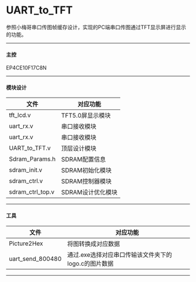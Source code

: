 # UART_to_TFT

参照小梅哥串口传图帧缓存设计，实现的PC端串口传图通过TFT显示屏进行显示的功能。

***

#### 主控

EP4CE10F17C8N

***

#### 模块设计

| 文件 | 对应功能 |
| --------- | ---------------- |
| tft_lcd.v | TFT5.0屏显示模块 |
| uart_rx.v | 串口接收模块     |
|uart_rx.v	|串口接收模块			|
|UART_to_TFT.v		|顶层设计模块			|
|Sdram_Params.h		|SDRAM配置信息		|
|sdram_init.v		|SDRAM初始化模块	|
|sdram_ctrl.v		|SDRAM控制器模块	|
|sdram_ctrl_top.v	|SDRAM设计优化模块 |

***

#### 工具
| 文件 | 对应功能 |
| --------- | ---------------- |
|Picture2Hex 	|将图转换成对应数据|
|uart_send_800480	 |通过.exe选择对应串口传输该文件夹下的logo.c的图片数据|

***




